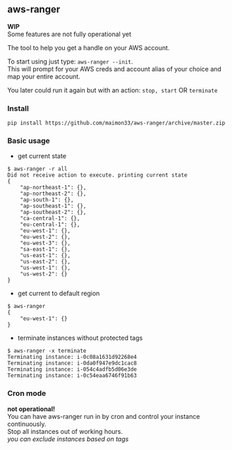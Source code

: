 ## aws-ranger

**WIP**<br>
Some features are not fully operational yet

The tool to help you get a handle on your AWS account.

To start using just type: `aws-ranger --init`.<br>
This will prompt for your AWS creds and account alias of your choice and map your entire account.

You later could run it again but with an action: `stop, start` OR `terminate`


### Install
`pip install https://github.com/maimon33/aws-ranger/archive/master.zip`

### Basic usage
* get current state
```
$ aws-ranger -r all
Did not receive action to execute. printing current state
{
    "ap-northeast-1": {}, 
    "ap-northeast-2": {}, 
    "ap-south-1": {}, 
    "ap-southeast-1": {}, 
    "ap-southeast-2": {}, 
    "ca-central-1": {}, 
    "eu-central-1": {}, 
    "eu-west-1": {}, 
    "eu-west-2": {}, 
    "eu-west-3": {}, 
    "sa-east-1": {}, 
    "us-east-1": {}, 
    "us-east-2": {}, 
    "us-west-1": {}, 
    "us-west-2": {}
}
```
* get current to default region

```
$ aws-ranger
{
    "eu-west-1": {}
}
```

* terminate instances without protected tags
```
$ aws-ranger -x terminate
Terminating instance: i-0c08a1631d92268e4
Terminating instance: i-0da0f947e9dc1cac8
Terminating instance: i-054c4adfb5d06e3de
Terminating instance: i-0c54eaa6746f91b63
```

### Cron mode

**not operational!**<br>
You can have aws-ranger run in by cron and control your instance continuously.<br>
Stop all instances out of working hours.<br>
_you can exclude instances based on tags_